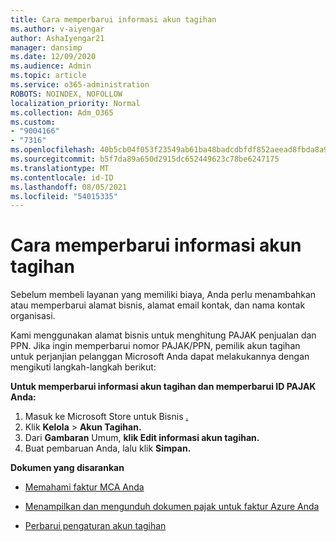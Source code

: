 ```yaml
---
title: Cara memperbarui informasi akun tagihan
ms.author: v-aiyengar
author: AshaIyengar21
manager: dansimp
ms.date: 12/09/2020
ms.audience: Admin
ms.topic: article
ms.service: o365-administration
ROBOTS: NOINDEX, NOFOLLOW
localization_priority: Normal
ms.collection: Adm_O365
ms.custom:
- "9004166"
- "7316"
ms.openlocfilehash: 40b5cb04f053f23549ab61ba48badcdbfdf852aeead8fbda8a94e6e5184a3e73
ms.sourcegitcommit: b5f7da89a650d2915dc652449623c78be6247175
ms.translationtype: MT
ms.contentlocale: id-ID
ms.lasthandoff: 08/05/2021
ms.locfileid: "54015335"
---
```

# <a name="how-to-update-billing-account-information"></a>Cara memperbarui informasi akun tagihan

Sebelum membeli layanan yang memiliki biaya, Anda perlu menambahkan atau memperbarui alamat bisnis, alamat email kontak, dan nama kontak organisasi.

Kami menggunakan alamat bisnis untuk menghitung PAJAK penjualan dan PPN. Jika ingin memperbarui nomor PAJAK/PPN, pemilik akun tagihan untuk perjanjian pelanggan Microsoft Anda dapat melakukannya dengan mengikuti langkah-langkah berikut:

**Untuk memperbarui informasi akun tagihan dan memperbarui ID PAJAK Anda:**

1. Masuk ke Microsoft Store untuk Bisnis [.](https://businessstore.microsoft.com/)
1. Klik **Kelola**  >  **Akun Tagihan.**
1. Dari **Gambaran** Umum, **klik Edit informasi akun tagihan.**
1. Buat pembaruan Anda, lalu klik **Simpan.** 

**Dokumen yang disarankan**

- [Memahami faktur MCA Anda](https://docs.microsoft.com/azure/cost-management-billing/understand/mca-understand-your-invoice)

- [Menampilkan dan mengunduh dokumen pajak untuk faktur Azure Anda](https://docs.microsoft.com/azure/cost-management-billing/understand/mca-download-tax-document)

- [Perbarui pengaturan akun tagihan](https://docs.microsoft.com/microsoft-store/update-microsoft-store-for-business-account-settings)  
